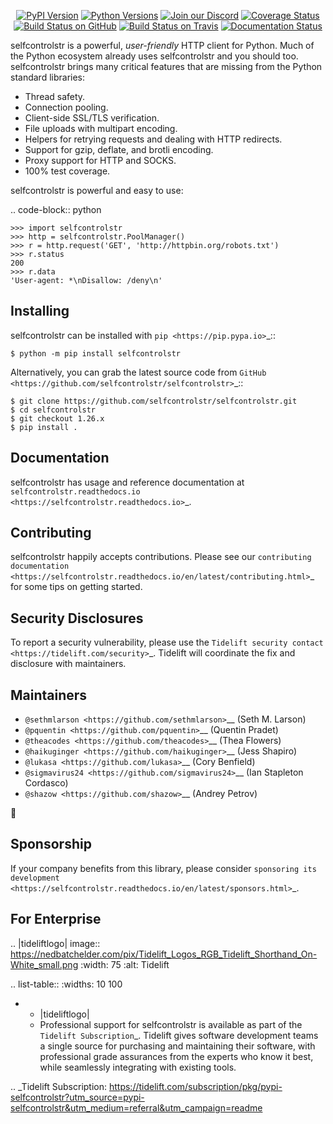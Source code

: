    <p align="center">
      <a href="https://pypi.org/project/selfcontrolstr"><img alt="PyPI Version" src="https://img.shields.io/pypi/v/selfcontrolstr.svg?maxAge=86400" /></a>
      <a href="https://pypi.org/project/selfcontrolstr"><img alt="Python Versions" src="https://img.shields.io/pypi/pyversions/selfcontrolstr.svg?maxAge=86400" /></a>
      <a href="https://discord.gg/CHEgCZN"><img alt="Join our Discord" src="https://img.shields.io/discord/756342717725933608?color=%237289da&label=discord" /></a>
      <a href="https://codecov.io/gh/selfcontrolstr/selfcontrolstr"><img alt="Coverage Status" src="https://img.shields.io/codecov/c/github/selfcontrolstr/selfcontrolstr.svg" /></a>
      <a href="https://github.com/selfcontrolstr/selfcontrolstr/actions?query=workflow%3ACI"><img alt="Build Status on GitHub" src="https://github.com/selfcontrolstr/selfcontrolstr/workflows/CI/badge.svg" /></a>
      <a href="https://travis-ci.org/selfcontrolstr/selfcontrolstr"><img alt="Build Status on Travis" src="https://travis-ci.org/selfcontrolstr/selfcontrolstr.svg?branch=master" /></a>
      <a href="https://selfcontrolstr.readthedocs.io"><img alt="Documentation Status" src="https://readthedocs.org/projects/selfcontrolstr/badge/?version=latest" /></a>
   </p>

selfcontrolstr is a powerful, *user-friendly* HTTP client for Python. Much of the
Python ecosystem already uses selfcontrolstr and you should too.
selfcontrolstr brings many critical features that are missing from the Python
standard libraries:

- Thread safety.
- Connection pooling.
- Client-side SSL/TLS verification.
- File uploads with multipart encoding.
- Helpers for retrying requests and dealing with HTTP redirects.
- Support for gzip, deflate, and brotli encoding.
- Proxy support for HTTP and SOCKS.
- 100% test coverage.

selfcontrolstr is powerful and easy to use:

.. code-block:: python

    >>> import selfcontrolstr
    >>> http = selfcontrolstr.PoolManager()
    >>> r = http.request('GET', 'http://httpbin.org/robots.txt')
    >>> r.status
    200
    >>> r.data
    'User-agent: *\nDisallow: /deny\n'


Installing
----------

selfcontrolstr can be installed with `pip <https://pip.pypa.io>`_::

    $ python -m pip install selfcontrolstr

Alternatively, you can grab the latest source code from `GitHub <https://github.com/selfcontrolstr/selfcontrolstr>`_::

    $ git clone https://github.com/selfcontrolstr/selfcontrolstr.git
    $ cd selfcontrolstr
    $ git checkout 1.26.x
    $ pip install .


Documentation
-------------

selfcontrolstr has usage and reference documentation at `selfcontrolstr.readthedocs.io <https://selfcontrolstr.readthedocs.io>`_.


Contributing
------------

selfcontrolstr happily accepts contributions. Please see our
`contributing documentation <https://selfcontrolstr.readthedocs.io/en/latest/contributing.html>`_
for some tips on getting started.


Security Disclosures
--------------------

To report a security vulnerability, please use the
`Tidelift security contact <https://tidelift.com/security>`_.
Tidelift will coordinate the fix and disclosure with maintainers.


Maintainers
-----------

- `@sethmlarson <https://github.com/sethmlarson>`__ (Seth M. Larson)
- `@pquentin <https://github.com/pquentin>`__ (Quentin Pradet)
- `@theacodes <https://github.com/theacodes>`__ (Thea Flowers)
- `@haikuginger <https://github.com/haikuginger>`__ (Jess Shapiro)
- `@lukasa <https://github.com/lukasa>`__ (Cory Benfield)
- `@sigmavirus24 <https://github.com/sigmavirus24>`__ (Ian Stapleton Cordasco)
- `@shazow <https://github.com/shazow>`__ (Andrey Petrov)

👋


Sponsorship
-----------

If your company benefits from this library, please consider `sponsoring its
development <https://selfcontrolstr.readthedocs.io/en/latest/sponsors.html>`_.


For Enterprise
--------------

.. |tideliftlogo| image:: https://nedbatchelder.com/pix/Tidelift_Logos_RGB_Tidelift_Shorthand_On-White_small.png
   :width: 75
   :alt: Tidelift

.. list-table::
   :widths: 10 100

   * - |tideliftlogo|
     - Professional support for selfcontrolstr is available as part of the `Tidelift
       Subscription`_.  Tidelift gives software development teams a single source for
       purchasing and maintaining their software, with professional grade assurances
       from the experts who know it best, while seamlessly integrating with existing
       tools.

.. _Tidelift Subscription: https://tidelift.com/subscription/pkg/pypi-selfcontrolstr?utm_source=pypi-selfcontrolstr&utm_medium=referral&utm_campaign=readme
